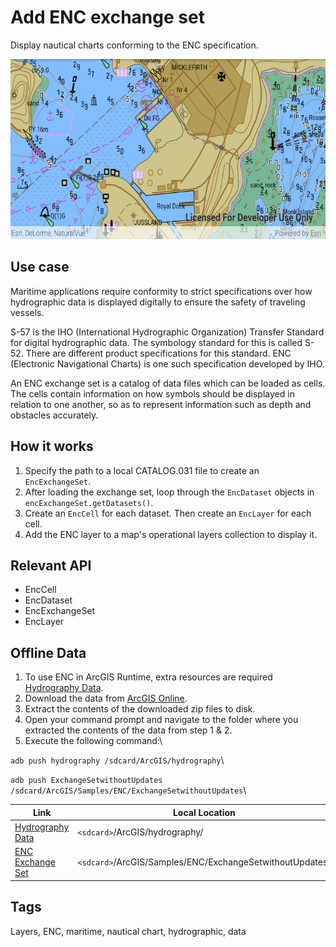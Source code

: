 # Add ENC exchange set

Display nautical charts conforming to the ENC specification.
 
![Add ENC exchange set App](add-enc-exchange-set.png)
 
## Use case
 
Maritime applications require conformity to strict specifications over how hydrographic data is displayed digitally to ensure the safety of traveling vessels.
 
S-57 is the IHO (International Hydrographic Organization) Transfer Standard for digital hydrographic data. The symbology standard for this is called S-52. There are different product specifications for this standard. ENC (Electronic Navigational Charts) is one such specification developed by IHO.
 
An ENC exchange set is a catalog of data files which can be loaded as cells. The cells contain information on how symbols should be displayed in relation to one another, so as to represent information such as depth and obstacles accurately.
 
## How it works

1. Specify the path to a local CATALOG.031 file to create an `EncExchangeSet`.
2. After loading the exchange set, loop through the `EncDataset` objects in `encExchangeSet.getDatasets()`.
3. Create an `EncCell` for each dataset. Then create an `EncLayer` for each cell.
4. Add the ENC layer to a map's operational layers collection to display it.

## Relevant API

* EncCell
* EncDataset
* EncExchangeSet
* EncLayer

## Offline Data

1. To use ENC in ArcGIS Runtime, extra resources are required [Hydrography Data](https://developers.arcgis.com/downloads/data).
1. Download the data from [ArcGIS Online](https://arcgisruntime.maps.arcgis.com/home/item.html?id=9d2987a825c646468b3ce7512fb76e2d).
1. Extract the contents of the downloaded zip files to disk.
1. Open your command prompt and navigate to the folder where you extracted the contents of the data from step 1 & 2.
1. Execute the following command:\

`adb push hydrography /sdcard/ArcGIS/hydrography`\

`adb push ExchangeSetwithoutUpdates /sdcard/ArcGIS/Samples/ENC/ExchangeSetwithoutUpdates`\

Link | Local Location
---------|-------|
|[Hydrography Data](https://developers.arcgis.com/downloads/data)| `<sdcard>`/ArcGIS/hydrography/|
|[ENC Exchange Set](https://arcgisruntime.maps.arcgis.com/home/item.html?id=9d2987a825c646468b3ce7512fb76e2d)| `<sdcard>`/ArcGIS/Samples/ENC/ExchangeSetwithoutUpdates/|
 
## Tags
Layers, ENC, maritime, nautical chart, hydrographic, data